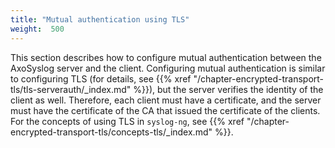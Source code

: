 ```yaml
---
title: "Mutual authentication using TLS"
weight:  500
---
```

<!-- DISCLAIMER: This file is based on the syslog-ng Open Source Edition documentation https://github.com/balabit/syslog-ng-ose-guides/commit/2f4a52ee61d1ea9ad27cb4f3168b95408fddfdf2 and is used under the terms of The syslog-ng Open Source Edition Documentation License. The file has been modified by Axoflow. -->

This section describes how to configure mutual authentication between the AxoSyslog server and the client. Configuring mutual authentication is similar to configuring TLS (for details, see {{% xref "/chapter-encrypted-transport-tls/tls-serverauth/_index.md" %}}), but the server verifies the identity of the client as well. Therefore, each client must have a certificate, and the server must have the certificate of the CA that issued the certificate of the clients. For the concepts of using TLS in `syslog-ng`, see {{% xref "/chapter-encrypted-transport-tls/concepts-tls/_index.md" %}}.
